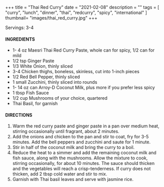 +++
title = "Thai Red Curry"
date = "2021-02-08"
description = ""
tags = [
    "curry",
    "lunch",
    "dinner",
    "thai",
    "redcurry",
    "spicy", 
    "international"
]
thumbnail= "images/thai_red_curry.jpg"
+++

Servings: 3-4 <!--more-->

#### INGREDIENTS 

* 1- 4 oz Maesri Thai Red Curry Paste, whole can for spicy, 1/2 can for mild
* 1/2 tsp Ginger Paste
* 1/3 White Onion, thinly sliced
* 3-4 Chicken thighs, boneless, skinless, cut into 1-inch pieces 
* 1/2 Red Bell Pepper, thinly sliced 
* 1 small Zucchini, thinly sliced into rounds 
* 1- 14 oz can Arroy-D Coconut Milk, plus more if you prefer less spicy 
* 1 tbsp Fish Sauce
* 1/2 cup Mushrooms of your choice, quartered
* Thai Basil, for garnish 

#### DIRECTIONS 

1. Warm the red curry paste and ginger paste in a pan over medium heat, stirring occasionally until fragrant, about 2 minutes.
2. Add the onions and chicken to the pan and stir to coat, fry for 3-5 minutes. Add the bell peppers and zucchini and saute for 1 minute.
3. Stir in half of the coconut milk and bring the curry to a boil.
4. Reduce the heat to a simmer and add the remaining coconut milk and fish sauce, along with the mushrooms. Allow the mixture to cook, stirring occasionally, for about 10 minutes. The sauce should thicken and the vegetables will reach a crisp-tenderness. If curry does not thicken, add 2 tbsp cold water and stir to mix.
5. Garnish with Thai basil leaves and serve with jasmine rice.

